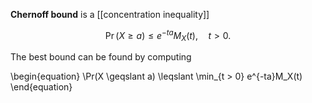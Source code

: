 **Chernoff bound** is a [[concentration inequality]]

$$
\Pr(X \geqslant a) \leqslant  e^{-ta}M_X(t), \quad t > 0.
$$

The best bound can be found by computing

\begin{equation}
\Pr(X \geqslant a) \leqslant  \min_{t > 0} e^{-ta}M_X(t)
\end{equation}
